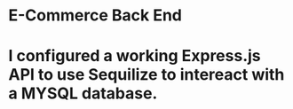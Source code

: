 # E-Commerce Back End


# I configured a working Express.js API to use Sequilize to intereact with a MYSQL database.

